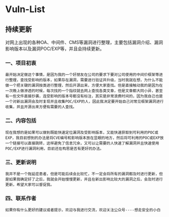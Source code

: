 # Vuln-List

## 持续更新

对网上出现的各种OA、中间件、CMS等漏洞进行整理，主要包括漏洞介绍、漏洞影响版本以及漏洞POC/EXP等，并且会持续更新。

### 一、项目初衷
    最开始决定做这个事情，是因为我的一个好朋友在公司的要求下要对公司使用的中间价框架等进行整理，查找受影响的版本，如果存在漏洞，需要进行验证并升级，当时我就在想，为什么不能做一个把关键的漏洞按类进行整理，然后开源出来，方便大家查找。但是直接触动我的是因为在一次晚上做渗透的时候，每次找的一个指纹就去网上查找各类文章，但是文章都大同小异，甚至有一些文件直接抄袭，连受影响的版本号都没有标注，其实是非常浪费时间的，因为我自己也是一个对新出漏洞会及时复现并且收集POC/EXP的人，因此我决定要开始自己对常见框架漏洞进行收集，并且开源出来方便有需要的人查找。

### 二、内容包括
    现在我想的是如果可以做到既能快速定位漏洞及受影响版本，又能快速获取到可利用的POC或EXP，我目前想到的办法是将CVE编号和影响版本放在显眼的地方，然后将可利用的POC或EXP放一个链接可以直接跳转，这样避免了信息冗余，又可以让需要的人快速了解漏洞并且快速使用POC/EXP进行漏洞利用，目前还在构思是否有更好的办法。
    
### 三、更新说明
    我并不是一个拖延症患者，但是可能后续会比较忙，不一定会将所有的漏洞都及时进行更新，但是如果我确定好了之后，我就会开始慢慢更新，并且在新出影响比较大的漏洞之后，会及时进行更新，希望大家可以督促我。
    
### 四、联系作者
    如果你有什么更好的建议或者提示，欢迎与我进行交流，欢迎关注公众号----想走安全的小白
          
